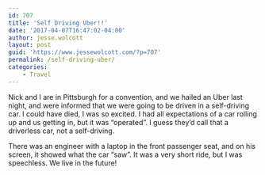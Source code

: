 ```yaml
---
id: 707
title: 'Self Driving Uber!!'
date: '2017-04-07T16:47:02-04:00'
author: jesse.wolcott
layout: post
guid: 'https://www.jessewolcott.com/?p=707'
permalink: /self-driving-uber/
categories:
    - Travel
---
```


Nick and I are in Pittsburgh for a convention, and we hailed an Uber last night, and were informed that we were going to be driven in a self-driving car. I could have died, I was so excited. I had all expectations of a car rolling up and us getting in, but it was “operated”. I guess they’d call that a driverless car, not a self-driving.

There was an engineer with a laptop in the front passenger seat, and on his screen, it showed what the car “saw”. It was a very short ride, but I was speechless. We live in the future!